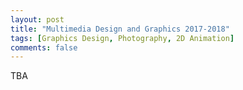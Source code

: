 ```yaml
---
layout: post
title: "Multimedia Design and Graphics 2017-2018"
tags: [Graphics Design, Photography, 2D Animation]
comments: false
---
```

TBA

